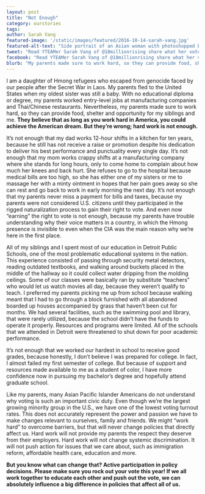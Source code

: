 ```yaml
---
layout: post
title: "Not Enough"
category: ourstories
tags: 
author: Sarah Vang
featured-image: '/static/images/featured/2016-10-14-sarah-vang.jpg'
featured-alt-text: "Side portrait of an Asian woman with photoshopped black smoke behind her. MYAAPIVOTE is for educational justice is at the bottom of the image."
tweet: "Read YTEAMer Sarah Vang of @18millionrising share what her vote is for #MyAAPIVote"
facebook: "Read YTEAMer Sarah Vang of @18millionrising share what her vote is for #MyAAPIVote"
blurb: "My parents made sure to work hard, so they can provide food, shelter and opportunity for my siblings and me. They believe that as long as you work hard in America, you could achieve the American dream. But they’re wrong; hard work is not enough."
---
```


I am a daughter of Hmong refugees who escaped from genocide faced by our people after the Secret War in Laos. My parents fled to the United States when my oldest sister was still a baby. With no educational diploma or degree, my parents worked entry-level jobs at manufacturing companies and Thai/Chinese restaurants. Nevertheless, my parents made sure to work hard, so they can provide food, shelter and opportunity for my siblings and me. <strong>They believe that as long as you work hard in America, you could achieve the American dream. But they’re wrong; hard work is not enough.</strong>

It’s not enough that my dad works 12-hour shifts in a kitchen for ten years, because he still has not receive a raise or promotion despite his dedication to deliver his best performance and punctuality every single day. It’s not enough that my mom works crappy shifts at a manufacturing company where she stands for long hours, only to come home to complain about how much her knees and back hurt. She refuses to go to the hospital because medical bills are too high, so she has either one of my sisters or me to massage her with a minty ointment in hopes that her pain goes away so she can rest and go back to work in early morning the next day. It’s not enough that my parents never miss a payment for bills and taxes, because my parents were not considered U.S. citizens until they participated in the rigged naturalization process to gain their right to vote. And even now “earning” the right to vote is not enough, because my parents have trouble understanding why their voice matters in a country, in which the Hmong presence is invisible to even when the CIA was the main reason why we’re here in the first place.

All of my siblings and I spent most of our education in Detroit Public Schools, one of the most problematic educational systems in the nation. This experience consisted of passing through security metal detectors, reading outdated textbooks, and walking around buckets placed in the middle of the hallway so it could collect water dripping from the molding ceilings. Some of our classes were basically ran by substitute “teachers” who would let us watch movies all day, because they weren’t qualify to teach. I preferred my parents picking me up from school because walking meant that I had to go through a block furnished with all abandoned boarded up houses accompanied by grass that haven’t been cut for months. We had several facilities, such as the swimming pool and library, that were rarely utilized, because the school didn’t have the funds to operate it properly. Resources and programs were limited. All of the schools that we attended in Detroit were threatened to shut down for poor academic performance. 

It’s not enough that we worked our hardest in school to receive good grades, because honestly, I don’t believe I was prepared for college. In fact, I almost failed my first semester of college. But because of support and resources made available to me as a student of color, I have more confidence now in pursuing my bachelor’s degree and hopefully attend graduate school. 

Like my parents, many Asian Pacific Islander Americans do not understand why voting is such an important civic duty. Even though we’re the largest growing minority group in the U.S., we have one of the lowest voting turnout rates. This does not accurately represent the power and passion we have to make changes relevant to ourselves, family and friends. We might “work hard” to overcome barriers, but that will never change policies that directly affect us. Hard work will not provide my parents the respect they deserve from their employers. Hard work will not change systemic discrimination. It will not push action for issues that we care about, such as immigration reform, affordable health care, education and more. 

<strong>But you know what can change that? Active participation in policy decisions.<strong> Please make sure you rock out your vote this year! If we all work together to educate each other and push out the vote, we can absolutely influence a big difference in policies that affect all of us.
